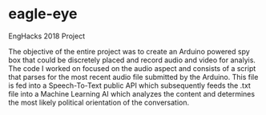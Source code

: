 # eagle-eye
EngHacks 2018 Project

The objective of the entire project was to create an Arduino powered spy box that could be discretely placed and record audio and video for analyis. The code I worked on focused on the audio aspect and consists of a script that parses for the most recent audio file submitted by the Arduino. This file is fed into a Speech-To-Text public API which subsequently feeds the .txt file into a Machine Learning AI which analyzes the content and determines the most likely political orientation of the conversation. 
